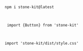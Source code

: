 <pre>
<code>
npm i stone-kit@latest
</code>
</pre>

<pre>
<code>
 import {Button} from 'stone-kit'
</code>
</pre>

<pre>
<code>
import 'stone-kit/dist/style.css'
</code>
</pre>
